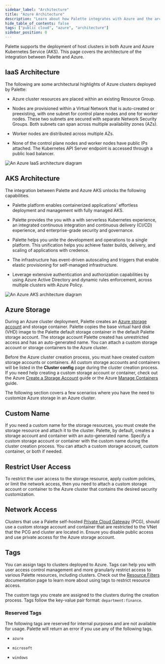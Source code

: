 ```yaml
---
sidebar_label: "Architecture"
title: "Azure Architecture"
description: "Learn about how Palette integrates with Azure and the architecture that powers the integration"
hide_table_of_contents: false
tags: ["public cloud", "azure", "architecture"]
sidebar_position: 0
---
```


Palette supports the deployment of host clusters in both Azure and Azure Kubernetes Service (AKS). This page covers the
architecture of the integration between Palette and Azure.

## IaaS Architecture

The following are some architectural highlights of Azure clusters deployed by Palette:

- Azure cluster resources are placed within an existing Resource Group.

- Nodes are provisioned within a Virtual Network that is auto-created or preexisting, with one subnet for control plane
  nodes and one for worker nodes. These two subnets are secured with separate Network Security Groups. Both subnets can
  span across multiple availability zones (AZs).

- Worker nodes are distributed across multiple AZs.

- None of the control plane nodes and worker nodes have public IPs attached. The Kubernetes API Server endpoint is
  accessed through a public load balancer.

![An Azure IaaS architecture diagram](/clusters_azure_architecture_iaas-overview.webp)

## AKS Architecture

The integration between Palette and Azure AKS unlocks the following capabilities.

- Palette platform enables containerized applications' effortless deployment and management with fully managed AKS.

- Palette provides the you with a with serverless Kubernetes experience, an integrated continuous integration and
  continuous delivery (CI/CD) experience, and enterprise-grade security and governance.

- Palette helps you unite the development and operations to a single platform. This unification helps you achieve faster
  builds, delivery, and scaling of applications with credence.

- The infrastructure has event-driven autoscaling and triggers that enable elastic provisioning for self-managed
  infrastructure.

- Leverage extensive authentication and authorization capabilities by using Azure Active Directory and dynamic rules
  enforcement, across multiple clusters with Azure Policy.

![An Azure AKS architecture diagram](/clusters_azure_architecture_aks-diagram.webp)

## Azure Storage

During an Azure cluster deployment, Palette creates an
[Azure storage account](https://learn.microsoft.com/en-us/azure/storage/common/storage-account-overview) and storage
container. Palette copies the base virtual hard disk (VHD) image to the Palette default storage container in the default
Palette storage account. The storage account Palette created has unrestricted access and has an auto-generated name. You
can attach a custom storage account or storage containers to the Azure cluster.

Before the Azure cluster creation process, you must have created custom storage accounts or containers. All custom
storage accounts and containers will be listed in the **Cluster config** page during the cluster creation process. If
you need help creating a custom storage account or container, check out the Azure
[Create a Storage Account](https://learn.microsoft.com/en-us/azure/storage/common/storage-account-create?tabs=azure-portal)
guide or the Azure [Manage Containers](https://learn.microsoft.com/en-us/azure/storage/blobs/blob-containers-portal)
guide.

The following section covers a few scenarios where you have the need to customize Azure storage in an Azure cluster.

## Custom Name

If you need a custom name for the storage resources, you must create the storage resource and attach it to the cluster.
Palette, by default, creates a storage account and container with an auto-generated name. Specify a custom storage
account or container with the custom name during the cluster creation process. You can attach a custom storage account,
custom container, or both if needed.

## Restrict User Access

To restrict the user access to the storage resource, apply custom policies, or limit the network access, then you need
to attach a custom storage account or container to the Azure cluster that contains the desired security customization.

## Network Access

Clusters that use a Palette self-hosted [Private Cloud Gateway](gateways.md) (PCG), should use a custom storage account
and container that are restricted to the VNet that the PCG and cluster are located in. Ensure you disable public access
and use private access for the Azure storage account.

## Tags

You can assign tags to clusters deployed to Azure. Tags can help you with user access control management and more
granularly restrict access to various Palette resources, including clusters. Check out the
[Resource Filters](../../cluster-management/cluster-tag-filter/create-add-filter.md) documentation page to learn more
about using tags to restrict resource access.

The custom tags you create are assigned to the clusters during the creation process. Tags follow the key-value pair
format: `department:finance`.

### Reserved Tags

The following tags are reserved for internal purposes and are not available for usage. Palette will return an error if
you use any of the following tags.

- `azure`

- `microsoft`

- `windows`
